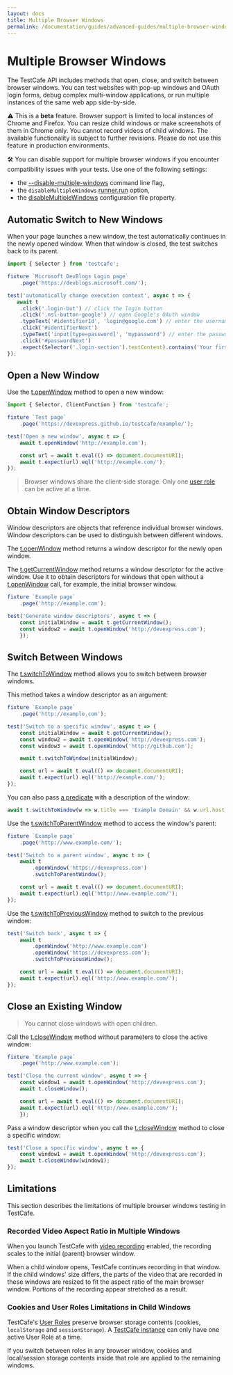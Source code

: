 ```yaml
---
layout: docs
title: Multiple Browser Windows
permalink: /documentation/guides/advanced-guides/multiple-browser-windows.html
---
```

# Multiple Browser Windows

The TestCafe API includes methods that open, close, and switch between browser windows. You can test websites with pop-up windows and OAuth login forms, debug complex multi-window applications, or run multiple instances of the same web app side-by-side.

⚠ This is a **beta** feature. Browser support is limited to local instances of Chrome and Firefox. You can resize child windows or make screenshots of them in Chrome only. You cannot record videos of child windows. The available functionality is subject to further revisions. Please do not use this feature in production environments.

️🛠️ You can disable support for multiple browser windows if you encounter compatibility issues with your tests. Use one of the following settings:

* the [--disable-multiple-windows](../../reference/command-line-interface.md#--disable-multiple-windows) command line flag,
* the `disableMultipleWindows` [runner.run](../../reference/testcafe-api/runner/run.md) option,
* the [disableMultipleWindows](../../reference/configuration-file.md#disablemultiplewindows) configuration file property.

## Automatic Switch to New Windows

When your page launches a new window, the test automatically continues in the newly opened window. When that window is closed, the test switches back to its parent.

```js
import { Selector } from 'testcafe';

fixture `Microsoft DevBlogs Login page`
    .page('https://devblogs.microsoft.com/');

test('automatically change execution context', async t => {
   await t
    .click('.login-but') // click the login button
    .click('.nsl-button-google') // open Google's OAuth window
    .typeText('#identifierId', 'login@google.com') // enter the username
    .click('#identifierNext')
    .typeText('input[type=password]', 'mypassword') // enter the password
    .click('#passwordNext')
    .expect(Selector('.login-section').textContent).contains('Your first name');  // you're logged in!
});

```

## Open a New Window

Use the [t.openWindow](../../reference/test-api/testcontroller/openwindow.md) method to open a new window:

```js
import { Selector, ClientFunction } from 'testcafe';

fixture `Test page`
    .page('https://devexpress.github.io/testcafe/example/');

test('Open a new window', async t => {
    await t.openWindow('http://example.com');

    const url = await t.eval(() => document.documentURI);
    await t.expect(url).eql('http://example.com/');
});
```

>Browser windows share the client-side storage. Only one [user role](https://devexpress.github.io/testcafe/documentation/guides/advanced-guides/authentication.html#user-roles) can be active at a time.

## Obtain Window Descriptors

Window descriptors are objects that reference individual browser windows. Window descriptors can be used to distinguish between different windows.

The [t.openWindow](../../reference/test-api/testcontroller/openwindow.md) method returns a window descriptor for the newly open window.

The [t.getCurrentWindow](../../reference/test-api/testcontroller/getcurrentwindow.md) method returns a window descriptor for the active window. Use it to obtain descriptors for windows that open without a [t.openWindow](../../reference/test-api/testcontroller/openwindow.md) call, for example, the initial browser window.

```js
fixture `Example page`
    .page('http://example.com');

test('Generate window descriptors', async t => {
    const initialWindow = await t.getCurrentWindow();
    const window2 = await t.openWindow('http://devexpress.com');
    });
```

## Switch Between Windows

The [t.switchToWindow](../../reference/test-api/testcontroller/switchtowindow.md) method allows you to switch between browser windows.

This method takes a window descriptor as an argument:

```js
fixture `Example page`
    .page('http://example.com');

test('Switch to a specific window', async t => {
    const initialWindow = await t.getCurrentWindow();
    const window2 = await t.openWindow('http://devexpress.com');
    const window3 = await t.openWindow('http://github.com');

    await t.switchToWindow(initialWindow);

    const url = await t.eval(() => document.documentURI);
    await t.expect(url).eql('http://example.com/');
});
```

You can also pass [a predicate](../../reference/test-api/testcontroller/switchtowindow.md#tswitchtowindowpredicate) with a description of the window:

```js
await t.switchToWindow(w => w.title === 'Example Domain' && w.url.host === 'example.com');
```

Use the [t.switchToParentWindow](../../reference/test-api/testcontroller/switchtoparentwindow.md) method to access the window's parent:

```js
fixture `Example page`
    .page('http://www.example.com/');

test('Switch to a parent window', async t => {
    await t
        .openWindow('https://devexpress.com')
        .switchToParentWindow();

    const url = await t.eval(() => document.documentURI);
    await t.expect(url).eql('http://www.example.com/');
});
```

Use the [t.switchToPreviousWindow](../../reference/test-api/testcontroller/switchtopreviouswindow.md) method to switch to the previous window:

```js
test('Switch back', async t => {
    await t
        .openWindow('http://www.example.com')
        .openWindow('https://devexpress.com');
        .switchToPreviousWindow();

    const url = await t.eval(() => document.documentURI);
    await t.expect(url).eql('http://www.example.com/');
});
```

## Close an Existing Window

>You cannot close windows with open children.

Call the [t.closeWindow](../../reference/test-api/testcontroller/closewindow.md) method without parameters to close the active window:

```js
fixture `Example page`
    .page('http://www.example.com');

test('Close the current window', async t => {
    const window1 = await t.openWindow('http://devexpress.com');
    await t.closeWindow();

    const url = await t.eval(() => document.documentURI);
    await t.expect(url).eql('http://www.example.com/');
    });

```

Pass a window descriptor when you call the [t.closeWindow](../../reference/test-api/testcontroller/closewindow.md) method to close a specific window:

```js
test('Close a specific window', async t => {
    const window1 = await t.openWindow('http://devexpress.com');
    await t.closeWindow(window1);
});
```

## Limitations

This section describes the limitations of multiple browser windows testing in TestCafe.

### Recorded Video Aspect Ratio in Multiple Windows

When you launch TestCafe with [video recording](./screenshots-and-videos.md) enabled, the recording scales to the initial (parent) browser window.

When a child window opens, TestCafe continues recording in that window. If the child windows' size differs, the parts of the video that are recorded in these windows are resized to fit the aspect ratio of the main browser window. Portions of the recording appear stretched as a result.

### Cookies and User Roles Limitations in Child Windows

TestCafe's [User Roles](./authentication.md#user-roles) preserve browser storage contents (cookies, `localStorage` and `sessionStorage`). A [TestCafe instance](../../reference/testcafe-api/testcafe/README.md) can only have one active User Role at a time.

If you switch between roles in any browser window, cookies and local/session storage contents inside that role are applied to the remaining windows.
